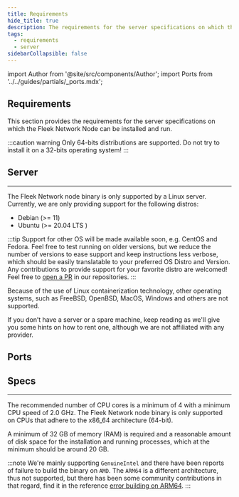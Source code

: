 ```yaml
---
title: Requirements
hide_title: true
description: The requirements for the server specifications on which the Fleek Network Node can be installed and run.
tags:
  - requirements
  - server
sidebarCollapsible: false
---
```


import Author from '@site/src/components/Author';
import Ports from '../../guides/partials/_ports.mdx';

## Requirements

This section provides the requirements for the server specifications on which the Fleek Network Node can be installed and run.

:::caution warning
Only 64-bits distributions are supported. Do not try to install it on a 32-bits operating system!
:::

## Server
---

The Fleek Network node binary is only supported by a Linux server. Currently, we are only providing support for the following distros:
- Debian (>= 11)
- Ubuntu (>= 20.04 LTS  )

:::tip
Support for other OS will be made available soon, e.g. CentOS and Fedora. Feel free to test running on older versions, but we reduce the number of versions to ease support and keep instructions less verbose, which should be easily translatable to your preferred OS Distro and Version. Any contributions to provide support for your favorite distro are welcomed! Feel free to [open a PR](https://github.com/fleek-network) in our repositories.
:::

Because of the use of Linux containerization technology, other operating systems, such as FreeBSD, OpenBSD, MacOS, Windows and others are not supported.

If you don’t have a server or a spare machine, keep reading as we'll give you some hints on how to rent one, although we are not affiliated with any provider.

## Ports

<Ports />

## Specs
---

The recommended number of CPU cores is a minimum of 4 with a minimum CPU speed of 2.0 GHz. The Fleek Network node binary is only supported on CPUs that adhere to the x86_64 architecture (64-bit).

A minimum of 32 GB of memory (RAM) is required and a reasonable amount of disk space for the installation and running processes, which at the minimum should be around 20 GB.

:::note
We're mainly supporting `GenuineIntel` and there have been reports of failure to build the binary on `AMD`. The `ARM64` is a different architecture, thus not supported, but there has been some community contributions in that regard, find it in the reference [error building on ARM64](/references/Lightning%20CLI/error-building-on-arm64).
:::

<Author
    name="Helder Oliveira"
    image="https://github.com/heldrida.png"
    title="Software Developer + DX"
    url="https://github.com/heldrida"
/>
